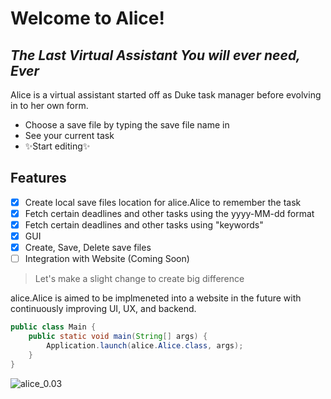 # Welcome to Alice!
## _The Last Virtual Assistant You will ever need, Ever_


Alice is a virtual assistant started off as Duke task manager before evolving in to her own form.

- Choose a save file by typing the save file name in
- See your current task
- ✨Start editing✨

## Features

- [X] Create local save files location for alice.Alice to remember the task
- [X] Fetch certain deadlines and other tasks using the yyyy-MM-dd format
- [X] Fetch certain deadlines and other tasks using "keywords"
- [X] GUI 
- [x] Create, Save, Delete save files
- [ ] Integration with Website (Coming Soon)

> Let's make a slight change to create big difference

alice.Alice is aimed to be implmeneted into a website in the future with 
continuously improving UI, UX, and backend.
```java
public class Main {
    public static void main(String[] args) {
        Application.launch(alice.Alice.class, args);
    }
}
```
![alice_0.03](https://github.com/kanjitp/ip/blob/master/src/main/resources/screenshots/alice_0.03_demo.gif?raw=true)
